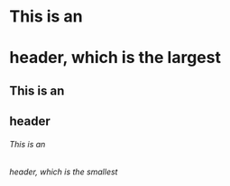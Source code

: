 # This is an <h1> header, which is the largest
 ## This is an <h2> header
 ###### This is an <h6> header, which is the smallest
